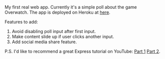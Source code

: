 My first real web app. Currently it's a simple poll about the game Overwatch. The app is deployed on Heroku at [here](https://apoll.herokuapp.com/).

Features to add: 

1. Avoid disabling poll input after first input.
2. Make content slide up if user clicks another input.
3. Add social media share feature.

P.S. I'd like to recommend a great Express tutorial on YouTube: [Part 1](https://www.youtube.com/watch?v=NALxjuyRXaE) [Part 2](https://www.youtube.com/watch?v=TVrfhONc8Jw).
